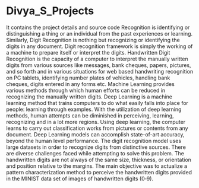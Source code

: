 # Divya_S_Projects
It contains the project details and source code
Recognition is identifying or distinguishing a thing or an individual from the past experiences or learning. Similarly, Digit Recognition is nothing but recognizing or identifying the digits in any document. Digit recognition framework is simply the working of a machine to prepare itself or interpret the digits. Handwritten Digit Recognition is the capacity of a computer to interpret the manually written digits from various sources like messages, bank cheques, papers, pictures, and so forth and in various situations for web based handwriting recognition on PC tablets, identifying number plates of vehicles, handling bank cheques, digits entered in any forms etc. Machine Learning provides various methods through which human efforts can be reduced in recognizing the manually written digits. Deep Learning is a machine learning method that trains computers to do what easily falls into place for people: learning through examples. With the utilization of deep learning methods, human attempts can be diminished in perceiving, learning, recognizing and in a lot more regions. Using deep learning, the computer learns to carry out classification works from pictures or contents from any document. Deep Learning models can accomplish state-of-art accuracy, beyond the human level performance. The digit recognition model uses large datasets in order to recognize digits from distinctive sources. There are diverse challenges faced while attempting to solve this problem. The handwritten digits are not always of the same size, thickness, or orientation and position relative to the margins. The main objective was to actualize a pattern characterization method to perceive the handwritten digits provided in the MINIST data set of images of handwritten digits (0‐9).

